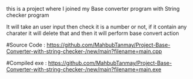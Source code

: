 this is a project where I joined my Base converter program with String checker program

It will take an user input
then check it is a number or not, if it contain any charater it will delete that and then
it will perform base convert action

#Source Code : https://github.com/MahbubTanmay/Project-Base-Converter-with-string-checker-/new/main?filename=main.cpp

#Compiled exe : https://github.com/MahbubTanmay/Project-Base-Converter-with-string-checker-/new/main?filename=main.exe
